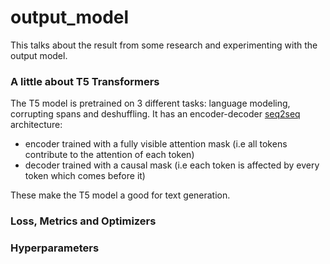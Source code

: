 # output_model
This talks about the result from some research and experimenting with the output model.

### A little about T5 Transformers
The T5 model is pretrained on 3 different tasks: language modeling, corrupting spans and deshuffling. 
It has an encoder-decoder [seq2seq](https://en.wikipedia.org/wiki/Seq2seq) architecture: 
* encoder trained with a fully visible attention mask (i.e all tokens contribute to the attention of each token)
* decoder trained with a causal mask (i.e each token is affected by every token which comes before it)

These make the T5 model a good for text generation.

### Loss, Metrics and Optimizers

### Hyperparameters
